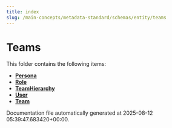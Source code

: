 ```yaml
---
title: index
slug: /main-concepts/metadata-standard/schemas/entity/teams
---
```


# Teams

This folder contains the following items:

- [**Persona**](/main-concepts/metadata-standard/schemas/entity/teams/persona)
- [**Role**](/main-concepts/metadata-standard/schemas/entity/teams/role)
- [**TeamHierarchy**](/main-concepts/metadata-standard/schemas/entity/teams/teamhierarchy)
- [**User**](/main-concepts/metadata-standard/schemas/entity/teams/user)
- [**Team**](/main-concepts/metadata-standard/schemas/entity/teams/team)


Documentation file automatically generated at 2025-08-12 05:39:47.683420+00:00.
